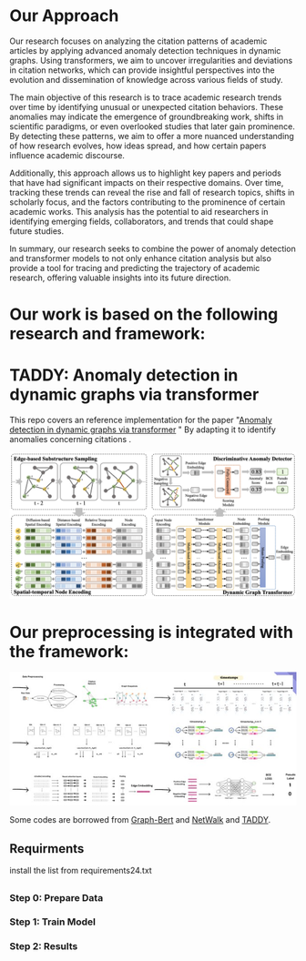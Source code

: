 #  Our Approach
Our research focuses on analyzing the citation patterns of academic articles by applying advanced anomaly detection techniques in dynamic graphs. Using transformers, we aim to uncover irregularities and deviations in citation networks, which can provide insightful perspectives into the evolution and dissemination of knowledge across various fields of study.

The main objective of this research is to trace academic research trends over time by identifying unusual or unexpected citation behaviors. These anomalies may indicate the emergence of groundbreaking work, shifts in scientific paradigms, or even overlooked studies that later gain prominence. By detecting these patterns, we aim to offer a more nuanced understanding of how research evolves, how ideas spread, and how certain papers influence academic discourse.

Additionally, this approach allows us to highlight key papers and periods that have had significant impacts on their respective domains. Over time, tracking these trends can reveal the rise and fall of research topics, shifts in scholarly focus, and the factors contributing to the prominence of certain academic works. This analysis has the potential to aid researchers in identifying emerging fields, collaborators, and trends that could shape future studies.

In summary, our research seeks to combine the power of anomaly detection and transformer models to not only enhance citation analysis but also provide a tool for tracing and predicting the trajectory of academic research, offering valuable insights into its future direction.

# Our work is based on the following research and framework:
# TADDY: Anomaly detection in dynamic graphs via transformer
This repo covers an reference implementation for the paper "[Anomaly detection in dynamic graphs via transformer](https://arxiv.org/pdf/2106.09876.pdf) " By adapting it to identify anomalies concerning citations .

![framework](framework.png)

# Our preprocessing is integrated with the framework:
![preprocessing&integration](preprocessing.jpg)



Some codes are borrowed from [Graph-Bert](https://github.com/jwzhanggy/Graph-Bert) and [NetWalk](https://github.com/chengw07/NetWalk) and [TADDY](https://github.com/yuetan031/TADDY_pytorch).

## Requirments
install the list from requirements24.txt 

## 
### Step 0: Prepare Data
### Step 1: Train Model
### Step 2: Results
